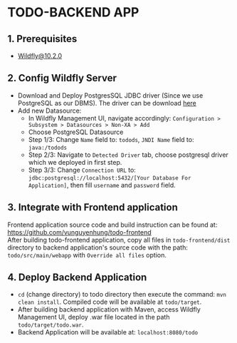 # TODO-BACKEND APP
## 1. Prerequisites
+ Wildfly@10.2.0

## 2. Config Wildfly Server
+ Download and Deploy PostgresSQL JDBC driver (Since we use PostgreSQL as our DBMS). The driver can be download [here](https://jdbc.postgresql.org/download.html)
+ Add new Datasource: 
    + In Wildfly Management UI, navigate accordingly: `Configuration > Subsystem > Datasources > Non-XA > Add`
    + Choose PostgreSQL Datasource
    + Step 1/3: Change `Name` field to: `todods`, `JNDI Name` field to: `java:/todods`
    + Step 2/3: Navigate to `Detected Driver` tab, choose postgresql driver which we deployed in first step.
    + Step 3/3: Change `Connection URL` to: `jdbc:postgresql://localhost:5432/[Your Database For Application]`, then fill `username` and `password` field.
    
## 3. Integrate with Frontend application
Frontend application source code and build instruction can be found at: https://github.com/vunguyenhung/todo-frontend  
After building todo-frontend application, copy all files in `todo-frontend/dist` directory to backend application's source code with the path: `todo/src/main/webapp` with `Override all files` option.  

    
## 4. Deploy Backend Application
+ `cd` (change directory) to todo directory then execute the command: `mvn clean install`. Compiled code will be available at `todo/target`.
+ After building backend application with Maven, access Wildfly Management UI, deploy .war file located in the path `todo/target/todo.war`.
+ Backend Application will be available at: `localhost:8080/todo`
    


